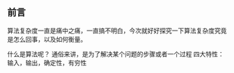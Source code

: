 ## 前言

算法复杂度一直是痛中之痛，一直搞不明白，今次就好好探究一下算法复杂度究竟是怎么回事，以及如何衡量。

什么是算法呢？
通俗来讲，是为了解决某个问题的步骤或者一个过程
四大特性： 输入，输出，确定性，有穷性
